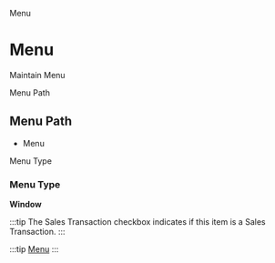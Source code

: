
Menu
# Menu


Maintain Menu

Menu Path
## Menu Path



- Menu

Menu Type
### Menu Type

**Window**

:::tip
The Sales Transaction checkbox indicates if this item is a Sales Transaction.
:::

:::tip
[Menu](functional-guide/window/window-menu.md)
:::